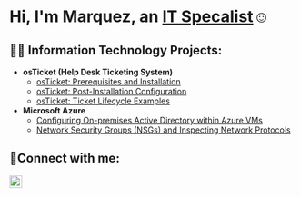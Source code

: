 
<h1>Hi, I'm Marquez, an <a href="https://www.linkedin.com/in/marquez-jones-b618092a9/">IT Specalist</a>☺</h1>

<h2>👨‍💻 Information Technology Projects:</h2>

- <b>osTicket (Help Desk Ticketing System)</b>
  - [osTicket: Prerequisites and Installation](https://github.com/marquezjones/osticket-prereqs)
  - [osTicket: Post-Installation Configuration](https://github.com/marquezjones/post-install-config)
  - [osTicket: Ticket Lifecycle Examples](https://github.com/marquezjones/ticket-lifecycle)
- <b>Microsoft Azure</b>
  - [Configuring On-premises Active Directory within Azure VMs](https://github.com/marquezjones/configure-ad)
  - [Network Security Groups (NSGs) and Inspecting Network Protocols](https://github.com/marquezjones/azure-network-protocols)

<h2>🤳Connect with me:</h2>


[<img align="left" alt="Marquez | LinkedIn" width="22px" src="https://cdn.jsdelivr.net/npm/simple-icons@v3/icons/linkedin.svg" />][linkedin]



[linkedin]: https://www.linkedin.com/in/marquez-jones-b618092a9/
